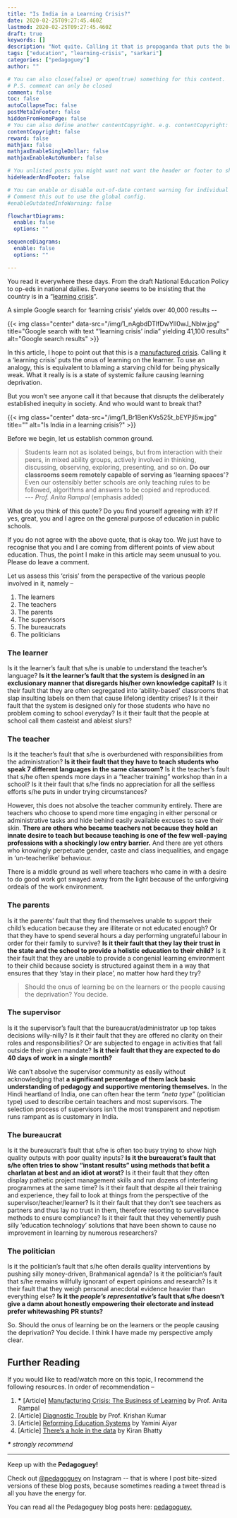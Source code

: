 ```yaml
---
title: "Is India in a Learning Crisis?"
date: 2020-02-25T09:27:45.460Z
lastmod: 2020-02-25T09:27:45.460Z
draft: true
keywords: []
description: "Not quite. Calling it that is propaganda that puts the burden on the learner and not the system causing the deprivation of learning."
tags: ["education", "learning-crisis", "sarkari"]
categories: ["pedagoguey"]
author: ""

# You can also close(false) or open(true) something for this content.
# P.S. comment can only be closed
comment: false
toc: false
autoCollapseToc: false
postMetaInFooter: false
hiddenFromHomePage: false
# You can also define another contentCopyright. e.g. contentCopyright: "This is another copyright."
contentCopyright: false
reward: false
mathjax: false
mathjaxEnableSingleDollar: false
mathjaxEnableAutoNumber: false

# You unlisted posts you might want not want the header or footer to show
hideHeaderAndFooter: false

# You can enable or disable out-of-date content warning for individual post.
# Comment this out to use the global config.
#enableOutdatedInfoWarning: false

flowchartDiagrams:
  enable: false
  options: ""

sequenceDiagrams: 
  enable: false
  options: ""

---
```

You read it everywhere these days. From the draft National Education Policy to op-eds in national dailies. Everyone seems to be insisting that the country is in a “[learning crisis](https://www.google.com/search?q=%22learning+crisis%22+india)”.

<!--more-->

A simple Google search for ‘learning crisis’ yields over 40,000 results --

{{< img class="center" data-src="/img/1_nAgbdDTIfDwYlI0wJ_Nblw.jpg" title="Google search with text “‘learning crisis’ india” yielding 41,100 results" alt="Google search results" >}}

In this article, I hope to point out that this is a [manufactured crisis](http://www.india-seminar.com/2018/706/706_anita_rampal.htm). Calling it a ‘learning crisis’ puts the onus of learning on the learner. To use an analogy, this is equivalent to blaming a starving child for being physically weak. What it really is is a state of systemic failure causing learning deprivation.

But you won’t see anyone call it that because that disrupts the deliberately established inequity in society. And who would want to break that?

{{< img class="center" data-src="/img/1_Br1BenKVs525t_bEYPjI5w.jpg" title="" alt="Is India in a learning crisis?" >}}

Before we begin, let us establish common ground.

> Students learn not as isolated beings, but from interaction with their peers, in mixed ability groups, actively involved in thinking, discussing, observing, exploring, presenting, and so on. **Do our classrooms seem remotely capable of serving as ‘learning spaces’?** Even our ostensibly better schools are only teaching rules to be followed, algorithms and answers to be copied and reproduced.   
> --- _Prof. Anita Rampal_ (emphasis added)

What do you think of this quote? Do you find yourself agreeing with it? If yes, great, you and I agree on the general purpose of education in public schools.

If you do not agree with the above quote, that is okay too. We just have to recognise that you and I are coming from different points of view about education. Thus, the point I make in this article may seem unusual to you. Please do leave a comment.

Let us assess this ‘crisis’ from the perspective of the various people involved in it, namely –

1.  The learners
2.  The teachers
3.  The parents
4.  The supervisors
5.  The bureaucrats
6.  The politicians

### The learner

Is it the learner’s fault that s/he is unable to understand the teacher’s language? **Is it the learner’s fault that the system is designed in an exclusionary manner that disregards his/her own knowledge capital?** Is it their fault that they are often segregated into ‘ability-based’ classrooms that slap insulting labels on them that cause lifelong identity crises? Is it their fault that the system is designed only for those students who have no problem coming to school everyday? Is it their fault that the people at school call them casteist and ableist slurs?

### The teacher

Is it the teacher’s fault that s/he is overburdened with responsibilities from the administration? **Is it their fault that they have to teach students who speak 7 different languages in the same classroom?** Is it the teacher’s fault that s/he often spends more days in a “teacher training” workshop than in a school? Is it their fault that s/he finds no appreciation for all the selfless efforts s/he puts in under trying circumstances?

However, this does not absolve the teacher community entirely. There are teachers who choose to spend more time engaging in either personal or administrative tasks and hide behind easily available excuses to save their skin. **There are others who became teachers not because they hold an innate desire to teach but because teaching is one of the few well-paying professions with a shockingly low entry barrier.** And there are yet others who knowingly perpetuate gender, caste and class inequalities, and engage in ‘un-teacherlike’ behaviour.

There is a middle ground as well where teachers who came in with a desire to do good work got swayed away from the light because of the unforgiving ordeals of the work environment.

### The parents

Is it the parents’ fault that they find themselves unable to support their child’s education because they are illiterate or not educated enough? Or that they have to spend several hours a day performing ungrateful labour in order for their family to survive? **Is it their fault that they lay their trust in the state and the school to provide a holistic education to their child?** Is it their fault that they are unable to provide a congenial learning environment to their child because society is structured against them in a way that ensures that they ‘stay in their place’, no matter how hard they try?

> Should the onus of learning be on the learners or the people causing the deprivation? You decide.

### The supervisor

Is it the supervisor’s fault that the bureaucrat/administrator up top takes decisions willy-nilly? Is it their fault that they are offered no clarity on their roles and responsibilities? Or are subjected to engage in activities that fall outside their given mandate? **Is it their fault that they are expected to do 40 days of work in a single month?**

We can’t absolve the supervisor community as easily without acknowledging that **a significant percentage of them lack basic understanding of pedagogy and supportive mentoring themselves.** In the Hindi heartland of India, one can often hear the term _“neta type”_ (politician type) used to describe certain teachers and most supervisors. The selection process of supervisors isn’t the most transparent and nepotism runs rampant as is customary in India.

### The bureaucrat

Is it the bureaucrat’s fault that s/he is often too busy trying to show high quality outputs with poor quality inputs? **Is it the bureaucrat’s fault that s/he often tries to show “instant results” using methods that befit a charlatan at best and an idiot at worst?** Is it their fault that they often display pathetic project management skills and run dozens of interfering programmes at the same time? Is it their fault that despite all their training and experience, they fail to look at things from the perspective of the supervisor/teacher/learner? Is it their fault that they don’t see teachers as partners and thus lay no trust in them, therefore resorting to surveillance methods to ensure compliance? Is it their fault that they vehemently push silly ‘education technology’ solutions that have been shown to cause no improvement in learning by numerous researchers?

### The politician

Is it the politician’s fault that s/he often derails quality interventions by pushing silly money-driven, Brahmanical agenda? Is it the politician’s fault that s/he remains willfully ignorant of expert opinions and research? Is it their fault that they weigh personal anecdotal evidence heavier than everything else? **Is it the _people’s representative’s_ fault that s/he doesn’t give a damn about honestly empowering their electorate and instead prefer whitewashing PR stunts?**

So. Should the onus of learning be on the learners or the people causing the deprivation? You decide. I think I have made my perspective amply clear.

## Further Reading

If you would like to read/watch more on this topic, I recommend the following resources. In order of recommendation –

1.  **\*** \[Article\] [Manufacturing Crisis: The Business of Learning](http://www.india-seminar.com/2018/706/706_anita_rampal.htm) by Prof. Anita Rampal
2.  \[Article\] [Diagnostic Trouble](http://www.india-seminar.com/2018/706/706_krishna_kumar.htm) by Prof. Krishan Kumar
3.  \[Article\] [Reforming Education Systems](http://www.india-seminar.com/2018/706/706_yamini_aiyar.htm) by Yamini Aiyar
4.  \[Article\] [There’s a hole in the data](https://indianexpress.com/article/opinion/columns/india-employment-data-national-sample-survey-nsso-data-health-expenditure-narendra-modi-govt-5577718/) by Kiran Bhatty

**_\*_** _strongly recommend_

---

Keep up with the **Pedagoguey!**

Check out [@pedagoguey](https://www.instagram.com/pedagoguey/) on Instagram -- that is where I post bite-sized versions of these blog posts, because sometimes reading a tweet thread is all you have the energy for.

You can read all the Pedagoguey blog posts here: [pedagoguey.](/categories/pedagoguey/)